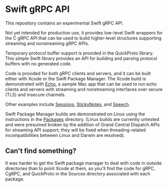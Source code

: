 # Swift gRPC API

This repository contains an experimental Swift gRPC API.

Not yet intended for production use, it provides low-level
Swift wrappers for the C gRPC API that can be used to build
higher-level structures supporting streaming and nonstreaming
gRPC APIs. 

Temporary protocol buffer support is provided in the QuickProto
library. This simple Swift library provides an API for building and
parsing protocol buffers with no generated code.

Code is provided for both gRPC clients and servers,
and it can be built either with Xcode or the Swift Package Manager.
The Xcode build is demonstrated with [Echo](Examples/Echo), 
a sample Mac app that can be used to run echo clients and
servers with streaming and nonstreaming interfaces over secure (TLS)
and insecure channels.

Other examples include [Sessions](Examples/Sessions), 
[StickyNotes](Examples/StickyNotes), and 
[Speech](Examples/Speech).

Swift Package Manager builds are demonstrated on Linux using 
the instructions in the [Packages](Packages) directory.
(Linux builds are currently untested and were presumed broken
by the addition of Grand Central Dispatch APIs for streaming
API support; they will be fixed when threading-related 
incompatibilities between Linux and Darwin are resolved).

## Can't find something?

It was harder to get the Swift package manager to deal with 
code in outside directories than to point Xcode at them, so
you'll find the code for gRPC, CgRPC, and QuickProto in the
Sources directory associated with each package.


